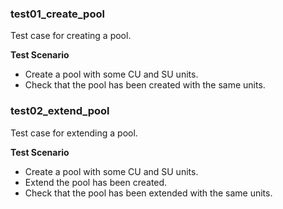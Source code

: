 ### test01_create_pool

Test case for creating a pool.

**Test Scenario**

- Create a pool with some CU and SU units.
- Check that the pool has been created with the same units.

### test02_extend_pool

Test case for extending a pool.

**Test Scenario**

- Create a pool with some CU and SU units.
- Extend the pool has been created.
- Check that the pool has been extended with the same units.
